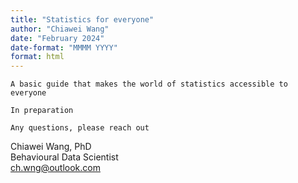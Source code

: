 ```yaml
---
title: "Statistics for everyone"
author: "Chiawei Wang"
date: "February 2024"
date-format: "MMMM YYYY"
format: html
---
```


`A basic guide that makes the world of statistics accessible to everyone`

`In preparation`

`Any questions, please reach out`

Chiawei Wang, PhD\
Behavioural Data Scientist\
[ch.wng\@outlook.com](mailto:ch.wng@outlook.com)
